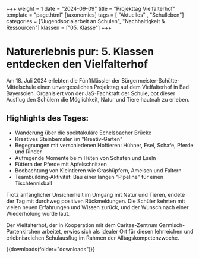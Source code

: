 +++
weight = 1
date = "2024-09-09"
title = "Projekttag Vielfalterhof"
template = "page.html"
[taxonomies]
tags = [ "Aktuelles" , "Schulleben"]
categories = ["Jugendsozialarbeit an Schulen", "Nachhaltigkeit & Ressourcen"]
klassen = ["05. Klasse"]
+++
# Naturerlebnis pur: 5. Klassen entdecken den Vielfalterhof

Am 18. Juli 2024 erlebten die Fünftklässler der Bürgermeister-Schütte-Mittelschule einen unvergesslichen Projekttag auf dem Vielfalterhof in Bad Bayersoien. Organisiert von der JaS-Fachkraft der Schule, bot dieser Ausflug den Schülern die Möglichkeit, Natur und Tiere hautnah zu erleben.

<!-- more -->

## Highlights des Tages:

- Wanderung über die spektakuläre Echelsbacher Brücke
- Kreatives Steinbemalen im "Kreativ-Garten"
- Begegnungen mit verschiedenen Hoftieren: Hühner, Esel, Schafe, Pferde und Rinder
- Aufregende Momente beim Hüten von Schafen und Eseln
- Füttern der Pferde mit Apfelschnitzen
- Beobachtung von Kleintieren wie Grashüpfern, Ameisen und Faltern
- Teambuilding-Aktivität: Bau einer langen "Pipeline" für einen Tischtennisball

Trotz anfänglicher Unsicherheit im Umgang mit Natur und Tieren, endete der Tag mit durchweg positiven Rückmeldungen. Die Schüler kehrten mit vielen neuen Erfahrungen und Wissen zurück, und der Wunsch nach einer Wiederholung wurde laut.

Der Vielfalterhof, der in Kooperation mit dem Caritas-Zentrum Garmisch-Partenkirchen arbeitet, erwies sich als idealer Ort für diesen lehrreichen und erlebnisreichen Schulausflug im Rahmen der Alltagskompetenzwoche.


{{downloads(folder="downloads")}}
